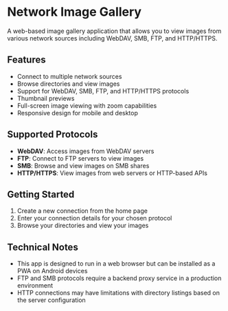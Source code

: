 # Network Image Gallery

A web-based image gallery application that allows you to view images from various network sources including WebDAV, SMB, FTP, and HTTP/HTTPS.

## Features

- Connect to multiple network sources
- Browse directories and view images
- Support for WebDAV, SMB, FTP, and HTTP/HTTPS protocols
- Thumbnail previews
- Full-screen image viewing with zoom capabilities
- Responsive design for mobile and desktop

## Supported Protocols

- **WebDAV**: Access images from WebDAV servers
- **FTP**: Connect to FTP servers to view images
- **SMB**: Browse and view images on SMB shares
- **HTTP/HTTPS**: View images from web servers or HTTP-based APIs

## Getting Started

1. Create a new connection from the home page
2. Enter your connection details for your chosen protocol
3. Browse your directories and view your images

## Technical Notes

- This app is designed to run in a web browser but can be installed as a PWA on Android devices
- FTP and SMB protocols require a backend proxy service in a production environment
- HTTP connections may have limitations with directory listings based on the server configuration
